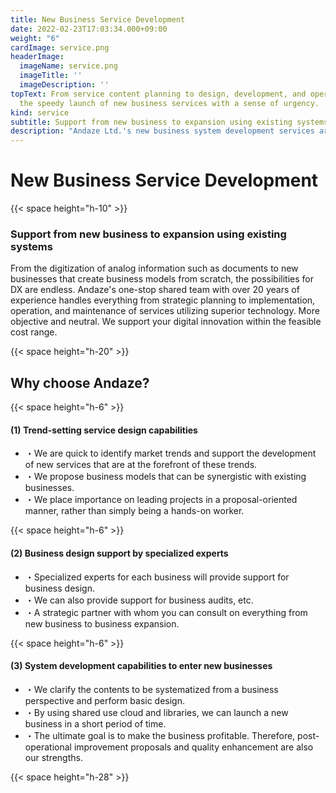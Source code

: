 ```yaml
---
title: New Business Service Development
date: 2022-02-23T17:03:34.000+09:00
weight: "6"
cardImage: service.png
headerImage:
  imageName: service.png
  imageTitle: ''
  imageDescription: ''
topText: From service content planning to design, development, and operation, we support
  the speedy launch of new business services with a sense of urgency.
kind: service
subtitle: Support from new business to expansion using existing systems
description: "Andaze Ltd.'s new business system development services are flexible enough to adapt to change and make your new business a success. We employ agile development to quickly release the best functionality for your business. We also help you secure new sources of revenue and acquire new customers by effectively utilizing your existing data and offering it as a SaaS service. From the first step to the final system development, we will do our best to support your business."
---
```

# New Business Service Development

{{< space height="h-10" >}}

### Support from new business to expansion using existing systems

From the digitization of analog information such as documents to new businesses that create business models from scratch, the possibilities for DX are endless. Andaze's one-stop shared team with over 20 years of experience handles everything from strategic planning to implementation, operation, and maintenance of services utilizing superior technology. More objective and neutral. We support your digital innovation within the feasible cost range.

{{< space height="h-20" >}}

## Why choose Andaze?

{{< space height="h-6" >}}

#### (1) Trend-setting service design capabilities

* ・We are quick to identify market trends and support the development of new services that are at the forefront of these trends.
* ・We propose business models that can be synergistic with existing businesses.
* ・We place importance on leading projects in a proposal-oriented manner, rather than simply being a hands-on worker.

{{< space height="h-6" >}}

#### (2) Business design support by specialized experts

* ・Specialized experts for each business will provide support for business design.
* ・We can also provide support for business audits, etc.
* ・A strategic partner with whom you can consult on everything from new business to business expansion.

{{< space height="h-6" >}}

#### (3) System development capabilities to enter new businesses

* ・We clarify the contents to be systematized from a business perspective and perform basic design.
* ・By using shared use cloud and libraries, we can launch a new business in a short period of time.
* ・The ultimate goal is to make the business profitable. Therefore, post-operational improvement proposals and quality enhancement are also our strengths.

{{< space height="h-28" >}}